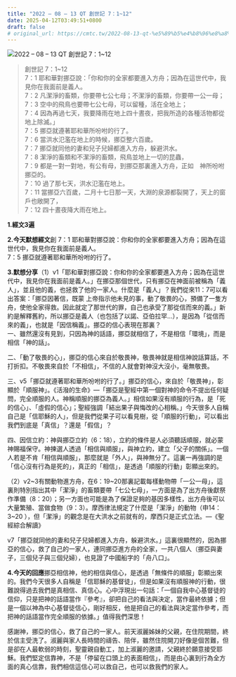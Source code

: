 ```yaml
---
title: "2022 – 08 – 13 QT 創世記 7：1~12"
date: 2025-04-12T03:49:51+0800
draft: false
# original_url: https://cmtc.tw/2022-08-13-qt-%e5%89%b5%e4%b8%96%e8%a8%98-7%ef%bc%9a112
---
```


![2022 – 08 – 13 QT 創世記 7：1~12](/images/qt.jpg  "2022 – 08 – 13 QT 創世記 7：1~12")

> 創世記 7：1~12  
> 7：1 耶和華對挪亞說：「你和你的全家都要進入方舟；因為在這世代中，我見你在我面前是義人。  
> 7：2 凡潔淨的畜類，你要帶七公七母；不潔淨的畜類，你要帶一公一母；  
> 7：3 空中的飛鳥也要帶七公七母，可以留種，活在全地上；  
> 7：4 因為再過七天，我要降雨在地上四十晝夜，把我所造的各種活物都從地上除滅。」  
> 7：5 挪亞就遵著耶和華所吩咐的行了。  
> 7：6 當洪水氾濫在地上的時候，挪亞整六百歲。  
> 7：7 挪亞就同他的妻和兒子兒婦都進入方舟，躲避洪水。  
> 7：8 潔淨的畜類和不潔淨的畜類，飛鳥並地上一切的昆蟲，  
> 7：9 都是一對一對地，有公有母，到挪亞那裏進入方舟，正如　神所吩咐挪亞的。  
> 7：10 過了那七天，洪水氾濫在地上。  
> 7：11 當挪亞六百歲，二月十七日那一天，大淵的泉源都裂開了，天上的窗戶也敞開了，  
> 7：12 四十晝夜降大雨在地上。

**1.經文3遍**

**2.今天默想經文**創 7：1 耶和華對挪亞說：你和你的全家都要進入方舟；因為在這世代中，我見你在我面前是義人。  
7：5 挪亞就遵著耶和華所吩咐的行了。

**3.默想分享**（1）v1「耶和華對挪亞說：你和你的全家都要進入方舟；因為在這世代中，我見你在我面前是義人。」在挪亞那個世代，只有挪亞在神面前被稱為「義人」，並且他的義，也拯救了他的一家人。什麼是「義人」？我們從來11：7可以看出答案：「挪亞因著信，既蒙 上帝指示他未見的事，動了敬畏的心，預備了一隻方舟，使他全家得救。因此就定了那世代的罪，自己也承受了那從信而來的義。」新約是解釋舊約，所以挪亞是義人（也包括了以諾、亞伯拉罕…），是因為「從信而來的義」，也就是「因信稱義」。挪亞的信心表現在那裏？  
一、雖然還沒有見到，只因為神的話語，挪亞就相信了，不是相信「環境」，而是相信「神的話」。

二、「動了敬畏的心」，挪亞的信心來自於敬畏神，敬畏神就是相信神說話算話，不打折扣。不敬畏來自於「不相信」，不信的人就會對神沒大沒小，毫無敬畏。

三、v5「挪亞就遵著耶和華所吩咐的行了。」挪亞的信心，來自於「敬畏神」，彰顯於「順服神」。《活潑的生命》—「挪亞是聖經中第一個對神的命令不提出任何疑問，完全順服的人。神稱順服的挪亞為義人。」相信如果沒有順服的行為，是「死的信心」、「虛假的信心」；聖經強調「結出果子與悔改的心相稱。」今天很多人自稱自己是「信耶穌的人」，但是我們從果子可以看見樹，從「順服的行動」，可以看出我們到底是「真信」？還是「假信」？

四、因信立約：神與挪亞立約（6：18），立約的條件是人必須聽話順服，就必蒙神賜福保守。神揀選人透過「相信與順服」，與神立約，建立「父子的關係」。一個人若是不肯「相信與順服」，那麼就是「外人」，與神無分了。這裏一再強調的是「信心沒有行為是死的」，真正的「相信」，是透過「順服的行動」彰顯出來的。

（2）v2~3有關動物進方舟，在6：19~20那裏記載每樣動物帶「一公一母」，這裏則特別指出其中「潔淨」的畜類要帶「七公七母」，一方面是為了出方舟後獻祭作準備（8：20）；另一方面也可能是為了保證足夠的基因多樣性，出方舟後可以大量繁殖、當做食物（9：3）。摩西律法規定了什麼是「潔淨」的動物（申14：3~20 ），但「潔淨」的觀念是在大洪水之前就有的，摩西只是正式立法。—《聖經綜合解讀》

v7「挪亞就同他的妻和兒子兒婦都進入方舟，躲避洪水。」這裏很顯然的，因為挪亞的信心，救了自己的一家人，連同挪亞進方舟的全家，一共八個人（挪亞與妻子，三個兒子與三個兒婦），也見證了中國船字的「舟八口」。

**4.今天的回應**挪亞相信神，他的相信與信心，是透過「無條件的順服」彰顯出來的。我們今天很多人自稱是「信耶穌的基督徒」，但是如果沒有順服神的行動，很難說得過去我們是真相信、真信心。心中浮現出一句話：「一個自我中心基督徒的信仰，只是把神的話語當作『參考』，卻把自己的看法與決定，當作最終依據；但是一個以神為中心基督徒信心，剛好相反，他是把自己的看法與決定當作參考，而把神的話語當作完全順服的依據。」值得我們深思！

感謝神，挪亞的信心，救了自己的一家人。前天淑麗姊妹的父親，在住院期間，終於信主受洗了。淑麗與家人長時間的禱告、陪伴，雖然住院開刀好像是個苦難，但是卻在人最軟弱的時刻，聖靈親自動工，加上淑麗的邀請，父親終於願意接受耶穌。我們堅定信靠神，不是「停留在口頭上的表面相信」，而是由心裏到行為全方面的真心信靠，我們相信這信心可以救自己，也可以救我們的家人。